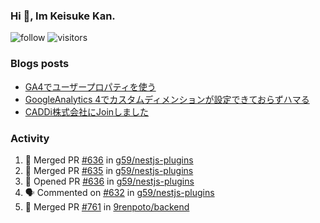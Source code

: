 ### Hi 👋, Im Keisuke Kan.

<!--
**9renpoto/9renpoto** is a ✨ _special_ ✨ repository because its `README.md` (this file) appears on your GitHub profile.

Here are some ideas to get you started:

- 🔭 I’m currently working on ...
- 🌱 I’m currently learning ...
- 👯 I’m looking to collaborate on ...
- 🤔 I’m looking for help with ...
- 💬 Ask me about ...
- 📫 How to reach me: ...
- 😄 Pronouns: ...
- ⚡ Fun fact: ...
-->

![follow](https://img.shields.io/github/followers/9renpoto?label=Follow&style=social)
![visitors](https://komarev.com/ghpvc/?username=9renpoto&label=Profile%20views&color=0e75b6&style=flat)

### Blogs posts

<!-- BLOG-POST-LIST:START -->
- [GA4でユーザープロパティを使う](https://9renpoto.dev/2021/02/21/google-analytics-4-user-properties/)
- [GoogleAnalytics 4でカスタムディメンションが設定できておらずハマる](https://9renpoto.dev/2021/02/13/google-analytics-4/)
- [CADDi株式会社にJoinしました](https://9renpoto.dev/2020/12/05/join/)
<!-- BLOG-POST-LIST:END -->

### Activity

<!--START_SECTION:activity-->
1. 🎉 Merged PR [#636](https://github.com/g59/nestjs-plugins/pull/636) in [g59/nestjs-plugins](https://github.com/g59/nestjs-plugins)
2. 🎉 Merged PR [#635](https://github.com/g59/nestjs-plugins/pull/635) in [g59/nestjs-plugins](https://github.com/g59/nestjs-plugins)
3. 💪 Opened PR [#636](https://github.com/g59/nestjs-plugins/pull/636) in [g59/nestjs-plugins](https://github.com/g59/nestjs-plugins)
4. 🗣 Commented on [#632](https://github.com/g59/nestjs-plugins/issues/632) in [g59/nestjs-plugins](https://github.com/g59/nestjs-plugins)
5. 🎉 Merged PR [#761](https://github.com/9renpoto/backend/pull/761) in [9renpoto/backend](https://github.com/9renpoto/backend)
<!--END_SECTION:activity-->

<!--START_SECTION:waka-->
<!--END_SECTION:waka-->